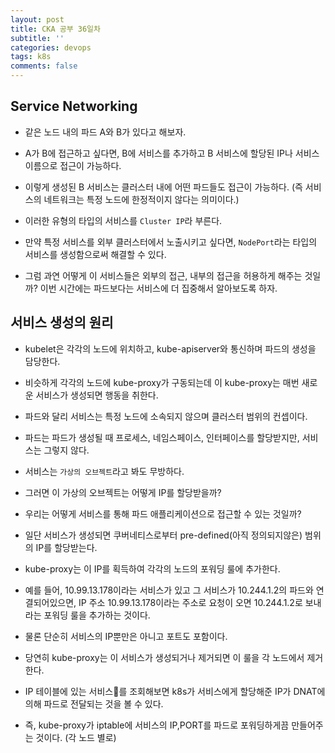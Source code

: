 ```yaml
---
layout: post
title: CKA 공부 36일차
subtitle: ''
categories: devops
tags: k8s
comments: false
---
```


## Service Networking

- 같은 노드 내의 파드 A와 B가 있다고 해보자.

- A가 B에 접근하고 싶다면, B에 서비스를 추가하고 B 서비스에 할당된 IP나 서비스 이름으로 접근이 가능하다.

- 이렇게 생성된 B 서비스는 클러스터 내에 어떤 파드들도 접근이 가능하다. (즉 서비스의 네트워크는 특정 노드에 한정적이지 않다는 의미이다.)

- 이러한 유형의 타입의 서비스를 `Cluster IP`라 부른다.

- 만약 특정 서비스를 외부 클러스터에서 노출시키고 싶다면, `NodePort`라는 타입의 서비스를 생성함으로써 해결할 수 있다.

- 그럼 과연 어떻게 이 서비스들은 외부의 접근, 내부의 접근을 허용하게 해주는 것일까? 이번 시간에는 파드보다는 서비스에 더 집중해서 알아보도록 하자.

## 서비스 생성의 원리

- kubelet은 각각의 노드에 위치하고, kube-apiserver와 통신하며 파드의 생성을 담당한다.

- 비슷하게 각각의 노드에 kube-proxy가 구동되는데 이 kube-proxy는 매번 새로운 서비스가 생성되면 행동을 취한다.

- 파드와 달리 서비스는 특정 노드에 소속되지 않으며 클러스터 범위의 컨셉이다.

- 파드는 파드가 생성될 때 프로세스, 네임스페이스, 인터페이스를 할당받지만, 서비스는 그렇지 않다.

- 서비스는 `가상의 오브젝트`라고 봐도 무방하다.

- 그러면 이 가상의 오브젝트는 어떻게 IP를 할당받을까?

- 우리는 어떻게 서비스를 통해 파드 애플리케이션으로 접근할 수 있는 것일까?

- 일단 서비스가 생성되면 쿠버네티스로부터 pre-defined(아직 정의되지않은) 범위의 IP를 할당받는다.

- kube-proxy는 이 IP를 획득하여 각각의 노드의 포워딩 룰에 추가한다.

- 예를 들어, 10.99.13.178이라는 서비스가 있고 그 서비스가 10.244.1.2의 파드와 연결되어있으면, IP 주소 10.99.13.178이라는 주소로 요청이 오면 10.244.1.2로 보내라는 포워딩 룰을 추가하는 것이다.

- 물론 단순히 서비스의 IP뿐만은 아니고 포트도 포함이다.

- 당연히 kube-proxy는 이 서비스가 생성되거나 제거되면 이 룰을 각 노드에서 제거한다.

- IP 테이블에 있는 서비스를 조회해보면 k8s가 서비스에게 할당해준 IP가 DNAT에 의해 파드로 전달되는 것을 볼 수 있다.

- 즉, kube-proxy가 iptable에 서비스의 IP,PORT를 파드로 포워딩하게끔 만들어주는 것이다. (각 노드 별로)
